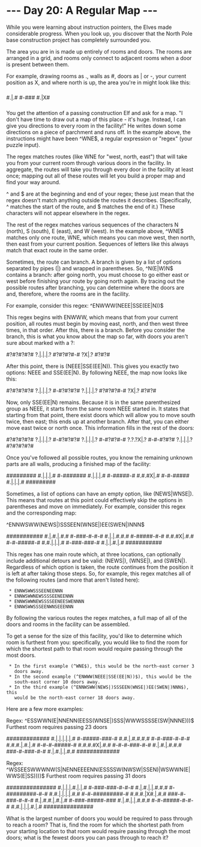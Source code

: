 # --- Day 20: A Regular Map ---

   While you were learning about instruction pointers, the Elves made
   considerable progress. When you look up, you discover that the North Pole
   base construction project has completely surrounded you.

   The area you are in is made up entirely of rooms and doors. The rooms are
   arranged in a grid, and rooms only connect to adjacent rooms when a door
   is present between them.

   For example, drawing rooms as ., walls as #, doors as | or -, your current
   position as X, and where north is up, the area you're in might look like
   this:

 #####
 #.|.#
 #-###
 #.|X#
 #####

   You get the attention of a passing construction Elf and ask for a map. "I
   don't have time to draw out a map of this place - it's huge. Instead, I
   can give you directions to every room in the facility!" He writes down
   some directions on a piece of parchment and runs off. In the example
   above, the instructions might have been ^WNE$, a regular expression or
   "regex" (your puzzle input).

   The regex matches routes (like WNE for "west, north, east") that will take
   you from your current room through various doors in the facility. In
   aggregate, the routes will take you through every door in the facility at
   least once; mapping out all of these routes will let you build a proper
   map and find your way around.

   ^ and $ are at the beginning and end of your regex; these just mean that
   the regex doesn't match anything outside the routes it describes.
   (Specifically, ^ matches the start of the route, and $ matches the end of
   it.) These characters will not appear elsewhere in the regex.

   The rest of the regex matches various sequences of the characters N
   (north), S (south), E (east), and W (west). In the example above, ^WNE$
   matches only one route, WNE, which means you can move west, then north,
   then east from your current position. Sequences of letters like this
   always match that exact route in the same order.

   Sometimes, the route can branch. A branch is given by a list of options
   separated by pipes (|) and wrapped in parentheses. So, ^N(E|W)N$ contains
   a branch: after going north, you must choose to go either east or west
   before finishing your route by going north again. By tracing out the
   possible routes after branching, you can determine where the doors are
   and, therefore, where the rooms are in the facility.

   For example, consider this regex: ^ENWWW(NEEE|SSE(EE|N))$

   This regex begins with ENWWW, which means that from your current position,
   all routes must begin by moving east, north, and then west three times, in
   that order. After this, there is a branch. Before you consider the branch,
   this is what you know about the map so far, with doors you aren't sure
   about marked with a ?:

 #?#?#?#?#
 ?.|.|.|.?
 #?#?#?#-#
     ?X|.?
     #?#?#

   After this point, there is (NEEE|SSE(EE|N)). This gives you exactly two
   options: NEEE and SSE(EE|N). By following NEEE, the map now looks like
   this:

 #?#?#?#?#
 ?.|.|.|.?
 #-#?#?#?#
 ?.|.|.|.?
 #?#?#?#-#
     ?X|.?
     #?#?#

   Now, only SSE(EE|N) remains. Because it is in the same parenthesized group
   as NEEE, it starts from the same room NEEE started in. It states that
   starting from that point, there exist doors which will allow you to move
   south twice, then east; this ends up at another branch. After that, you
   can either move east twice or north once. This information fills in the
   rest of the doors:

 #?#?#?#?#
 ?.|.|.|.?
 #-#?#?#?#
 ?.|.|.|.?
 #-#?#?#-#
 ?.?.?X|.?
 #-#-#?#?#
 ?.|.|.|.?
 #?#?#?#?#

   Once you've followed all possible routes, you know the remaining unknown
   parts are all walls, producing a finished map of the facility:

 #########
 #.|.|.|.#
 #-#######
 #.|.|.|.#
 #-#####-#
 #.#.#X|.#
 #-#-#####
 #.|.|.|.#
 #########

   Sometimes, a list of options can have an empty option, like (NEWS|WNSE|).
   This means that routes at this point could effectively skip the options in
   parentheses and move on immediately. For example, consider this regex and
   the corresponding map:

 ^ENNWSWW(NEWS|)SSSEEN(WNSE|)EE(SWEN|)NNN$

 ###########
 #.|.#.|.#.#
 #-###-#-#-#
 #.|.|.#.#.#
 #-#####-#-#
 #.#.#X|.#.#
 #-#-#####-#
 #.#.|.|.|.#
 #-###-###-#
 #.|.|.#.|.#
 ###########

   This regex has one main route which, at three locations, can optionally
   include additional detours and be valid: (NEWS|), (WNSE|), and (SWEN|).
   Regardless of which option is taken, the route continues from the position
   it is left at after taking those steps. So, for example, this regex
   matches all of the following routes (and more that aren't listed here):

     * ENNWSWWSSSEENEENNN
     * ENNWSWWNEWSSSSEENEENNN
     * ENNWSWWNEWSSSSEENEESWENNNN
     * ENNWSWWSSSEENWNSEEENNN

   By following the various routes the regex matches, a full map of all of
   the doors and rooms in the facility can be assembled.

   To get a sense for the size of this facility, you'd like to determine
   which room is furthest from you: specifically, you would like to find the
   room for which the shortest path to that room would require passing
   through the most doors.

     * In the first example (^WNE$), this would be the north-east corner 3
       doors away.
     * In the second example (^ENWWW(NEEE|SSE(EE|N))$), this would be the
       south-east corner 10 doors away.
     * In the third example (^ENNWSWW(NEWS|)SSSEEN(WNSE|)EE(SWEN|)NNN$), this
       would be the north-east corner 18 doors away.

   Here are a few more examples:

 Regex: ^ESSWWN(E|NNENN(EESS(WNSE|)SSS|WWWSSSSE(SW|NNNE)))$
 Furthest room requires passing 23 doors

 #############
 #.|.|.|.|.|.#
 #-#####-###-#
 #.#.|.#.#.#.#
 #-#-###-#-#-#
 #.#.#.|.#.|.#
 #-#-#-#####-#
 #.#.#.#X|.#.#
 #-#-#-###-#-#
 #.|.#.|.#.#.#
 ###-#-###-#-#
 #.|.#.|.|.#.#
 #############

 Regex: ^WSSEESWWWNW(S|NENNEEEENN(ESSSSW(NWSW|SSEN)|WSWWN(E|WWS(E|SS))))$
 Furthest room requires passing 31 doors

 ###############
 #.|.|.|.#.|.|.#
 #-###-###-#-#-#
 #.|.#.|.|.#.#.#
 #-#########-#-#
 #.#.|.|.|.|.#.#
 #-#-#########-#
 #.#.#.|X#.|.#.#
 ###-#-###-#-#-#
 #.|.#.#.|.#.|.#
 #-###-#####-###
 #.|.#.|.|.#.#.#
 #-#-#####-#-#-#
 #.#.|.|.|.#.|.#
 ###############

   What is the largest number of doors you would be required to pass through
   to reach a room? That is, find the room for which the shortest path from
   your starting location to that room would require passing through the most
   doors; what is the fewest doors you can pass through to reach it?

